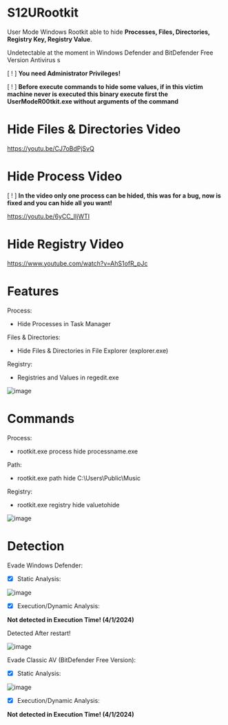 # S12URootkit
User Mode Windows Rootkit able to hide **Processes, Files, Directories, Registry Key, Registry Value**.

Undetectable at the moment in Windows Defender and BitDefender Free Version Antivirus s

[ ! ] **You need Administrator Privileges!**

[ ! ] **Before execute commands to hide some values, if in this victim machine never is executed this binary execute first the UserModeR00tkit.exe without arguments of the command**

# Hide Files & Directories Video

https://youtu.be/CJ7oBdPjSvQ

# Hide Process Video

[ ! ] **In the video only one process can be hided, this was for a bug, now is fixed and you can hide all you want!**

https://youtu.be/6yCC_IIjWTI

# Hide Registry Video

https://www.youtube.com/watch?v=AhS1ofR_pJc

# Features

Process:

- Hide Processes in Task Manager

Files & Directories:
        
- Hide Files & Directories in File Explorer (explorer.exe)

Registry:
        
- Registries and Values in regedit.exe

![image](https://github.com/S12cybersecurity/S12URootkit/assets/79543461/31e9c6f6-d5c2-465a-b04b-e729522394ec)

# Commands

Process:

- rootkit.exe process hide processname.exe

Path:
      
- rootkit.exe path hide C:\Users\Public\Music

Registry:
      
- rootkit.exe registry hide valuetohide

![image](https://github.com/S12cybersecurity/S12URootkit/assets/79543461/41f21755-5027-48cb-803f-64d0493b48c4)

# Detection

Evade Windows Defender:
- [x] Static Analysis:
      
![image](https://github.com/S12cybersecurity/S12URootkit/assets/79543461/4525e871-b05a-457e-90b8-9efec1097d5c)

- [x] Execution/Dynamic Analysis:
  
**Not detected in Execution Time! (4/1/2024)**

Detected After restart!

![image](https://github.com/S12cybersecurity/S12URootkit/assets/79543461/b1be6632-ffae-4020-8469-0a6fc6389352)

Evade Classic AV (BitDefender Free Version):

- [x] Static Analysis:
      
![image](https://github.com/S12cybersecurity/S12URootkit/assets/79543461/93a8be14-431f-4cb3-9473-486d80e58094)

- [x] Execution/Dynamic Analysis:

**Not detected in Execution Time! (4/1/2024)**
